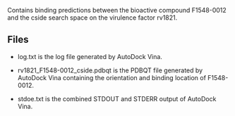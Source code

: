 Contains binding predictions between the bioactive compound F1548-0012 and the cside search space on the virulence factor rv1821.

## Files

- log.txt is the log file generated by AutoDock Vina.

- rv1821_F1548-0012_cside.pdbqt is the PDBQT file generated by AutoDock Vina containing the orientation and binding location of F1548-0012.

- stdoe.txt is the combined STDOUT and STDERR output of AutoDock Vina.

